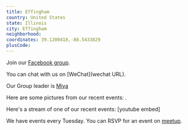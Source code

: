 ```yaml
---
title: Effingham
country: United States
state: Illinois
city: Effingham
neighborhood: 
coordinates: 39.1200418,-88.5433829
plusCode:
---
```

Join our [Facebook group](https://www.facebook.com/groups/free.code.camp.effingham/).

You can chat with us on [WeChat](wechat URL).

Our Group leader is [Miya](freecodecamp.org/miya)

Here are some pictures from our recent events:
![]().

Here's a stream of one of our recent events:
[youtube embed]

We have events every Tuesday. You can RSVP for an event on [meetup](meetupurl).
